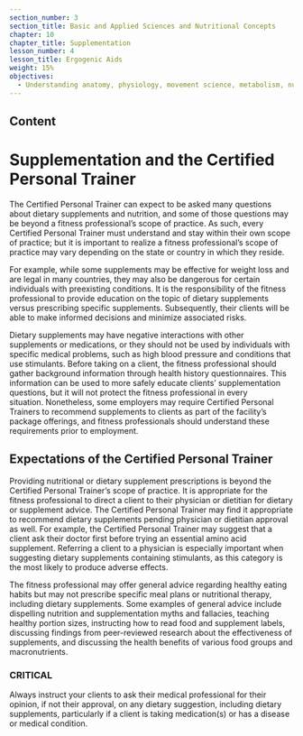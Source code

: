 ```yaml
---
section_number: 3
section_title: Basic and Applied Sciences and Nutritional Concepts
chapter: 10
chapter_title: Supplementation
lesson_number: 4
lesson_title: Ergogenic Aids
weight: 15%
objectives:
  - Understanding anatomy, physiology, movement science, metabolism, nutrition, and supplementation.
---
```


## Content
# Supplementation and the Certified Personal Trainer

The Certified Personal Trainer can expect to be asked many questions about dietary supplements and nutrition, and some of those questions may be beyond a fitness professional’s scope of practice. As such, every Certified Personal Trainer must understand and stay within their own scope of practice; but it is important to realize a fitness professional’s scope of practice may vary depending on the state or country in which they reside.

For example, while some supplements may be effective for weight loss and are legal in many countries, they may also be dangerous for certain individuals with preexisting conditions. It is the responsibility of the fitness professional to provide education on the topic of dietary supplements versus prescribing specific supplements. Subsequently, their clients will be able to make informed decisions and minimize associated risks.

Dietary supplements may have negative interactions with other supplements or medications, or they should not be used by individuals with specific medical problems, such as high blood pressure and conditions that use stimulants. Before taking on a client, the fitness professional should gather background information through health history questionnaires. This information can be used to more safely educate clients’ supplementation questions, but it will not protect the fitness professional in every situation. Nonetheless, some employers may require Certified Personal Trainers to recommend supplements to clients as part of the facility’s package offerings, and fitness professionals should understand these requirements prior to employment.

## Expectations of the Certified Personal Trainer

Providing nutritional or dietary supplement prescriptions is beyond the Certified Personal Trainer’s scope of practice. It is appropriate for the fitness professional to direct a client to their physician or dietitian for dietary or supplement advice. The Certified Personal Trainer may find it appropriate to recommend dietary supplements pending physician or dietitian approval as well. For example, the Certified Personal Trainer may suggest that a client ask their doctor first before trying an essential amino acid supplement. Referring a client to a physician is especially important when suggesting dietary supplements containing stimulants, as this category is the most likely to produce adverse effects.

The fitness professional may offer general advice regarding healthy eating habits but may not prescribe specific meal plans or nutritional therapy, including dietary supplements. Some examples of general advice include dispelling nutrition and supplementation myths and fallacies, teaching healthy portion sizes, instructing how to read food and supplement labels, discussing findings from peer-reviewed research about the effectiveness of supplements, and discussing the health benefits of various food groups and macronutrients.

### CRITICAL

Always instruct your clients to ask their medical professional for their opinion, if not their approval, on any dietary suggestion, including dietary supplements, particularly if a client is taking medication(s) or has a disease or medical condition.